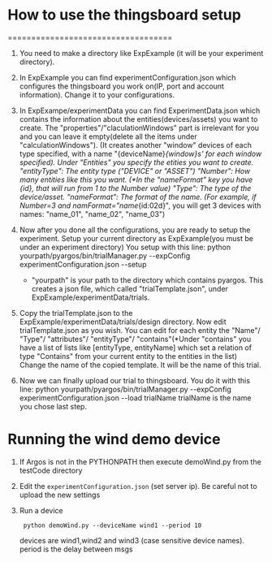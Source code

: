 # How to use the thingsboard setup
===================================


1. You need to make a directory like ExpExample (it will be your experiment directory).

2. In ExpExample you can find experimentConfiguration.json which configures the thingsboard you work on(IP, port and account information).
   Change it to your configurations.

3. In ExpExampe/experimentData you can find ExperimentData.json which contains the information about the entities(devices/assets) you want to create.
   The "properties"/"claculationWindows" part is irrelevant for you and you can leave it empty(delete all the items under "calculationWindows"). (It creates another "window" devices of each type specified, with a name "{deviceName}_{window}s' for each window specified).
   Under "Entities" you specify the etities you want to create.
   "entityType": The entity type ("DEVICE" or "ASSET")
   "Number": How many entities like this you want. (*In the "nameFormat" key you have {id}, that will run from 1 to the Number value)
   "Type": The type of the device/asset.
   "nameFormat": The format of the name. (For example, if Number=3 and namFormat="name_{id:02d}", you will get 3 devices with names: "name_01", "name_02", "name_03")

4. Now after you done all the configurations, you are ready to setup the experiment.
   Setup your current directory as ExpExample(you must be under an experiment directory)
   You setup with this line: python yourpath/pyargos/bin/trialManager.py --expConfig experimentConfiguration.json --setup
   * "yourpath" is your path to the directory which contains pyargos. 
   This creates a json file, which called "trialTemplate.json", under ExpExample/experimentData/trials.

5. Copy the trialTemplate.json to the ExpExample/experimentData/trials/design directory.
   Now edit trialTemplate.json as you wish.
   You can edit for each entity the "Name"/ "Type"/ "attributes"/ "entityType"/ "contains"(*Under "contains" you have a list of lists like [entityType, entityName] which set a relation of type "Contains" from your current entity to the entities in the list)
   Change the name of the copied template. It will be the name of this trial.

6. Now we can finally upload our trial to thingsboard.
   You do it with this line: python yourpath/pyargos/bin/trialManager.py --expConfig experimentConfiguration.json --load trialName
   trialName is the name you chose last step.


# Running the wind demo device 

1. If Argos is not in the PYTHONPATH then execute demoWind.py from the testCode directory 

2. Edit the `experimentConfiguration.json` (set server ip). 
   Be careful not to upload the new settings 

3. Run a device 
   ``` 
	python demoWind.py --deviceName wind1 --period 10
   ```

   devices are wind1,wind2 and wind3 (case sensitive device names). 
   period is the delay between msgs
